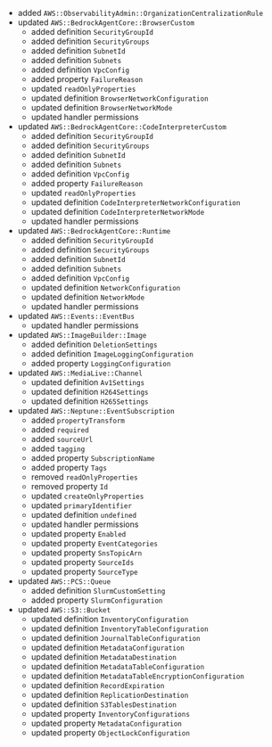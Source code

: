 - added `AWS::ObservabilityAdmin::OrganizationCentralizationRule`
- updated `AWS::BedrockAgentCore::BrowserCustom`
  - added definition `SecurityGroupId`
  - added definition `SecurityGroups`
  - added definition `SubnetId`
  - added definition `Subnets`
  - added definition `VpcConfig`
  - added property `FailureReason`
  - updated `readOnlyProperties`
  - updated definition `BrowserNetworkConfiguration`
  - updated definition `BrowserNetworkMode`
  - updated handler permissions
- updated `AWS::BedrockAgentCore::CodeInterpreterCustom`
  - added definition `SecurityGroupId`
  - added definition `SecurityGroups`
  - added definition `SubnetId`
  - added definition `Subnets`
  - added definition `VpcConfig`
  - added property `FailureReason`
  - updated `readOnlyProperties`
  - updated definition `CodeInterpreterNetworkConfiguration`
  - updated definition `CodeInterpreterNetworkMode`
  - updated handler permissions
- updated `AWS::BedrockAgentCore::Runtime`
  - added definition `SecurityGroupId`
  - added definition `SecurityGroups`
  - added definition `SubnetId`
  - added definition `Subnets`
  - added definition `VpcConfig`
  - updated definition `NetworkConfiguration`
  - updated definition `NetworkMode`
  - updated handler permissions
- updated `AWS::Events::EventBus`
  - updated handler permissions
- updated `AWS::ImageBuilder::Image`
  - added definition `DeletionSettings`
  - added definition `ImageLoggingConfiguration`
  - added property `LoggingConfiguration`
- updated `AWS::MediaLive::Channel`
  - updated definition `Av1Settings`
  - updated definition `H264Settings`
  - updated definition `H265Settings`
- updated `AWS::Neptune::EventSubscription`
  - added `propertyTransform`
  - added `required`
  - added `sourceUrl`
  - added `tagging`
  - added property `SubscriptionName`
  - added property `Tags`
  - removed `readOnlyProperties`
  - removed property `Id`
  - updated `createOnlyProperties`
  - updated `primaryIdentifier`
  - updated definition `undefined`
  - updated handler permissions
  - updated property `Enabled`
  - updated property `EventCategories`
  - updated property `SnsTopicArn`
  - updated property `SourceIds`
  - updated property `SourceType`
- updated `AWS::PCS::Queue`
  - added definition `SlurmCustomSetting`
  - added property `SlurmConfiguration`
- updated `AWS::S3::Bucket`
  - updated definition `InventoryConfiguration`
  - updated definition `InventoryTableConfiguration`
  - updated definition `JournalTableConfiguration`
  - updated definition `MetadataConfiguration`
  - updated definition `MetadataDestination`
  - updated definition `MetadataTableConfiguration`
  - updated definition `MetadataTableEncryptionConfiguration`
  - updated definition `RecordExpiration`
  - updated definition `ReplicationDestination`
  - updated definition `S3TablesDestination`
  - updated property `InventoryConfigurations`
  - updated property `MetadataConfiguration`
  - updated property `ObjectLockConfiguration`
